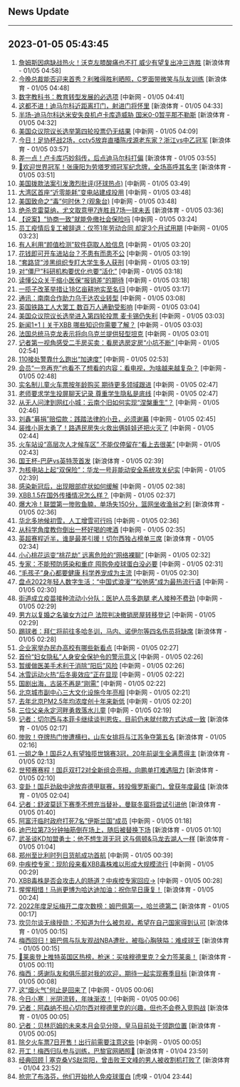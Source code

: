 ## News Update
---
2023-01-05 05:43:45
---
1. <a target="_blank" href="https://k.sina.cn/article_1293768870_4d1d58a6001011n4h.html?from=sports&subch=nba">詹姆斯因病缺战热火！沃克左膝酸痛也不打 威少有望复出冲三连胜</a> [新浪体育 - 01/05 04:58]
2. <a target="_blank" href="https://k.sina.cn/article_2018499075_784fda0302001kshz.html?from=sports&subch=osport">今晚总裁能否迎来首秀？利雅得胜利晒照，C罗面带微笑与队友训练</a> [新浪体育 - 01/05 04:48]
3. <a target="_blank" href="http://www.chinanews.com//gn/2023/01-05/9927860.shtml">数字教科书：教育转型发展的必选项</a> [中新网 - 01/05 04:41]
4. <a target="_blank" href="https://k.sina.cn/article_2018499075_784fda0302001kshx.html?from=sports&subch=osport">这都不进！迪马尔科近距离打门，射进门将怀里</a> [新浪体育 - 01/05 04:33]
5. <a target="_blank" href="https://k.sina.cn/article_2018499075_784fda0302001kshy.html?from=sports&subch=osport">半场-迪马尔科达米安失良机卢卡库造威胁 国米0-0暂平那不勒斯</a> [新浪体育 - 01/05 04:32]
6. <a target="_blank" href="http://www.chinanews.com//gj/2023/01-05/9927861.shtml">美国众议院议长选举第四轮投票仍无结果</a> [中新网 - 01/05 04:09]
7. <a target="_blank" href="https://k.sina.cn/article_1685707867_6479dc5b001019rwn.html?from=sports&subch=cnfootball">今日！足协杯战2场，cctv5放弃直播陈戌源老东家？浙江vs中乙冠军</a> [新浪体育 - 01/05 03:57]
8. <a target="_blank" href="https://k.sina.cn/article_2018499075_784fda0302001kshs.html?from=sports&subch=osport">差一点！卢卡库巧妙斜传，后点迪马尔科打偏</a> [新浪体育 - 01/05 03:55]
9. <a target="_blank" href="https://k.sina.cn/article_2018499075_v784fda0302001ksht.html?from=sports&subch=osport">🥇欢迎世界冠军！张康阳为劳塔罗颁冠军纪念牌，全场高呼其名字</a> [新浪体育 - 01/05 03:51]
10. <a target="_blank" href="http://www.chinanews.com//gn/2023/01-05/9927859.shtml">美国拨款法案引发激烈批评(环球热点)</a> [中新网 - 01/05 03:49]
11. <a target="_blank" href="http://www.chinanews.com//dwq/2023/01-05/9927857.shtml">大湾区首座“近零能耗”变电站建成投用</a> [中新网 - 01/05 03:48]
12. <a target="_blank" href="http://www.chinanews.com//gj/2023/01-05/9927858.shtml">美国致命之“毒”何时休？(观象台)</a> [中新网 - 01/05 03:48]
13. <a target="_blank" href="https://k.sina.cn/article_2018499075_784fda0302001kshq.html?from=sports&subch=osport">绝杀克雷莫纳，尤文取意甲7连胜且7场一球未丢</a> [新浪体育 - 01/05 03:36]
14. <a target="_blank" href="http://www.chinanews.com//sh/2023/01-05/9927856.shtml">【说案】“协商一致”就能免缴社会保险吗</a> [中新网 - 01/05 03:24]
15. <a target="_blank" href="http://www.chinanews.com//sh/2023/01-05/9927855.shtml">员工疫情后复工被辞退：仅签1年劳动合同 却定3个月试用期</a> [中新网 - 01/05 03:23]
16. <a target="_blank" href="http://www.chinanews.com//sh/2023/01-05/9927854.shtml">有人利用“颜值检测”软件窃取人脸信息</a> [中新网 - 01/05 03:20]
17. <a target="_blank" href="http://www.chinanews.com//sh/2023/01-05/9927853.shtml">花钱即可开车进站台？不患有而患不公</a> [中新网 - 01/05 03:19]
18. <a target="_blank" href="http://www.chinanews.com//sh/2023/01-05/9927852.shtml">“套路贷”涉黑组织专盯大学生多人获刑</a> [中新网 - 01/05 03:19]
19. <a target="_blank" href="http://www.chinanews.com//gn/2023/01-05/9927850.shtml">对“僵尸”科研机构要优化也要“活化”</a> [中新网 - 01/05 03:18]
20. <a target="_blank" href="http://www.chinanews.com//gn/2023/01-05/9927851.shtml">读懂公众关于缩小医保“报销差”的期待</a> [中新网 - 01/05 03:18]
21. <a target="_blank" href="http://www.chinanews.com//gn/2023/01-05/9927849.shtml">一揽子改革举措让18亿亩耕地实至名归</a> [中新网 - 01/05 03:17]
22. <a target="_blank" href="http://www.chinanews.com//gn/2023/01-05/9927816.shtml">通讯：南南合作助力乌干达农业转型</a> [中新网 - 01/05 03:08]
23. <a target="_blank" href="http://www.chinanews.com//gj/2023/01-05/9927848.shtml">英国铁路工人大罢工 数百万人通勤受影响</a> [中新网 - 01/05 03:04]
24. <a target="_blank" href="http://www.chinanews.com//gj/2023/01-05/9927847.shtml">美国众议院议长选举进入第四轮投票 麦卡锡仍失利</a> [中新网 - 01/05 03:03]
25. <a target="_blank" href="http://www.chinanews.com//gn/2023/01-05/9927846.shtml">新闻1+1丨关于XBB 哪些知识你需要了解？</a> [中新网 - 01/05 03:03]
26. <a target="_blank" href="http://www.chinanews.com//gj/2023/01-05/9927845.shtml">法国总统马克龙表示将向乌克兰提供轻型坦克</a> [中新网 - 01/05 03:01]
27. <a target="_blank" href="http://www.chinanews.com//sh/2023/01-05/9927844.shtml">记者第一视角感受二手房买卖：看房选房定房“小坑不断” </a> [中新网 - 01/05 02:54]
28. <a target="_blank" href="http://www.chinanews.com//gn/2023/01-05/9927843.shtml">110接处警靠什么跑出“加速度”</a> [中新网 - 01/05 02:53]
29. <a target="_blank" href="http://www.chinanews.com//cj/2023/01-05/9927842.shtml">会员“一充再充”也看不了想看的内容：看电视，为啥越来越复杂？</a> [中新网 - 01/05 02:48]
30. <a target="_blank" href="http://www.chinanews.com//sh/2023/01-05/9927841.shtml">实名制儿童火车票按年龄购买 期待更多领域跟进</a> [中新网 - 01/05 02:47]
31. <a target="_blank" href="http://www.chinanews.com//sh/2023/01-05/9927840.shtml">老师要求学生投屏聊天记录 尊重学生隐私是底线</a> [中新网 - 01/05 02:47]
32. <a target="_blank" href="http://www.chinanews.com//gn/2023/01-05/9927839.shtml">从无人问津到网红小城：云南个旧如何实现“涅槃重生”？</a> [中新网 - 01/05 02:46]
33. <a target="_blank" href="http://www.chinanews.com//sh/2023/01-05/9927838.shtml">刘鑫“募捐”赔偿款：践踏法律的小丑，必须谢幕</a> [中新网 - 01/05 02:45]
34. <a target="_blank" href="http://www.chinanews.com//sh/2023/01-05/9927837.shtml">装维小哥太勇了！路遇民房失火救出俩娃娃还把火灭了</a> [中新网 - 01/05 02:44]
35. <a target="_blank" href="http://www.chinanews.com//sh/2023/01-05/9927836.shtml">火车站设“高层次人才候车区” 不能仅停留在“看上去很美”</a> [中新网 - 01/05 02:43]
36. <a target="_blank" href="https://k.sina.cn/article_2018499075_784fda0302001ksha.html?from=sports&subch=osport">国王杯-巴萨vs英特茨首发</a> [新浪体育 - 01/05 02:39]
37. <a target="_blank" href="http://www.chinanews.com//gn/2023/01-05/9927835.shtml">为核电站上起“双保险”：华龙一号非能动安全系统攻关纪实</a> [中新网 - 01/05 02:39]
38. <a target="_blank" href="http://www.chinanews.com//life/2023/01-05/9927834.shtml">感染新冠后，出现眼部症状如何缓解</a> [中新网 - 01/05 02:38]
39. <a target="_blank" href="http://www.chinanews.com//gj/2023/01-05/9927833.shtml">XBB.1.5在国外传播情况怎么样？</a> [中新网 - 01/05 02:37]
40. <a target="_blank" href="https://k.sina.cn/article_3181157500_bd9c9c7c00101m4ts.html?from=sports&subch=nba">爆大冷！联盟第一惨败鱼腩，单场失150分，篮网坐收渔翁之利</a> [新浪体育 - 01/05 02:36]
41. <a target="_blank" href="http://www.chinanews.com//gn/2023/01-05/9927832.shtml">华北多地候初雪，人工增雪可行吗</a> [中新网 - 01/05 02:36]
42. <a target="_blank" href="http://www.chinanews.com//sh/2023/01-05/9927831.shtml">从科学角度教你倒出一杯好喝的啤酒</a> [中新网 - 01/05 02:35]
43. <a target="_blank" href="https://k.sina.cn/article_3181157500_bd9c9c7c00101m4tr.html?from=sports&subch=global">英超赛程近半，谁是最差引援！切尔西独占榜单三席</a> [新浪体育 - 01/05 02:34]
44. <a target="_blank" href="http://www.chinanews.com//sh/2023/01-05/9927827.shtml">小心桃花运变“桃花劫” 远离危险的“网络裸聊”</a> [中新网 - 01/05 02:32]
45. <a target="_blank" href="http://www.chinanews.com//sh/2023/01-05/9927828.shtml">专家：不能预防感染和重症 囤购免疫球蛋白没必要</a> [中新网 - 01/05 02:31]
46. <a target="_blank" href="http://www.chinanews.com//sh/2023/01-05/9927829.shtml">“毛孩子”身心都要健康 科学养宠成为主流</a> [中新网 - 01/05 02:30]
47. <a target="_blank" href="http://www.chinanews.com//sh/2023/01-05/9927830.shtml">盘点2022年轻人数字生活：“中国式浪漫”“松弛感”成为最热流行语</a> [中新网 - 01/05 02:30]
48. <a target="_blank" href="http://www.chinanews.com//sh/2023/01-05/9927825.shtml">街道成立疫苗接种流动小分队：医护人员多跑腿 老人接种不费劲</a> [中新网 - 01/05 02:29]
49. <a target="_blank" href="http://www.chinanews.com//sh/2023/01-05/9927826.shtml">男方以复婚之名骗女方过户 法院判决撤销房屋转移登记</a> [中新网 - 01/05 02:29]
50. <a target="_blank" href="https://k.sina.cn/article_2018499075_784fda0302001ksh3.html?from=sports&subch=osport">踢球者：拜仁将前往多哈冬训，马内、诺伊尔等四名伤员将缺席</a> [新浪体育 - 01/05 02:28]
51. <a target="_blank" href="http://www.chinanews.com//sh/2023/01-05/9927824.shtml">企业家举办民办高校有哪些新看点</a> [中新网 - 01/05 02:27]
52. <a target="_blank" href="http://www.chinanews.com//sh/2023/01-05/9927822.shtml">首份“妇女隐私”人身安全保护令的警示意义</a> [中新网 - 01/05 02:26]
53. <a target="_blank" href="http://www.chinanews.com//sh/2023/01-05/9927823.shtml">暂缓做医美手术利于消除“阳后”风险</a> [中新网 - 01/05 02:26]
54. <a target="_blank" href="http://www.chinanews.com//sh/2023/01-05/9927817.shtml">冰雪运动火热“后冬奥效应”正在显现</a> [中新网 - 01/05 02:22]
55. <a target="_blank" href="http://www.chinanews.com//cul/2023/01-05/9927821.shtml">国剧出海，古装不再是“刚需”</a> [中新网 - 01/05 02:22]
56. <a target="_blank" href="http://www.chinanews.com//sh/2023/01-05/9927820.shtml">北京城市副中心三大文化设施今年亮相</a> [中新网 - 01/05 02:21]
57. <a target="_blank" href="http://www.chinanews.com//sh/2023/01-05/9927819.shtml">去年北京PM2.5年均浓度创十年来新低</a> [中新网 - 01/05 02:20]
58. <a target="_blank" href="http://www.chinanews.com//sh/2023/01-05/9927818.shtml">三位父亲永定河畔勇救落水儿童</a> [中新网 - 01/05 02:19]
59. <a target="_blank" href="https://k.sina.cn/article_2018499075_784fda0302001ksh0.html?from=sports&subch=osport">记者：切尔西与本菲卡继续谈判恩佐，目前仍未就付款方式达成一致</a> [新浪体育 - 01/05 02:17]
60. <a target="_blank" href="https://k.sina.cn/article_3181157500_bd9c9c7c00101m4tj.html?from=sports&subch=vollyball">惨败！夺牌热门惨遭横扫，山东女排将与江苏争夺第五名</a> [新浪体育 - 01/05 02:16]
61. <a target="_blank" href="https://k.sina.cn/article_3181157500_bd9c9c7c00101m4ti.html?from=sports&subch=pingpang">一姐之争！国乒2人有望独揽世锦赛3冠，20年前诞生全满贯得主</a> [新浪体育 - 01/05 02:13]
62. <a target="_blank" href="https://k.sina.cn/article_3181157500_bd9c9c7c00101m4th.html?from=sports&subch=pingpang">世预赛赛程！国乒双打2对全新组合亮相，向鹏单打难遇阻力</a> [新浪体育 - 01/05 02:10]
63. <a target="_blank" href="https://k.sina.cn/article_3181157500_bd9c9c7c00101m4te.html?from=sports&subch=pingpang">变卦！国乒劲敌中途放弃德甲联赛，转投俄罗斯豪门，曾获年度最佳</a> [新浪体育 - 01/05 02:04]
64. <a target="_blank" href="https://k.sina.cn/article_2018499075_784fda0302001ksgl.html?from=sports&subch=osport">记者：舒波莫廷下赛季不想充当替补，曼联冬窗将尝试引进他</a> [新浪体育 - 01/05 01:40]
65. <a target="_blank" href="http://www.chinanews.com//gj/2023/01-05/9927815.shtml">阿富汗临时政府打死7名“伊斯兰国”成员</a> [中新网 - 01/05 01:18]
66. <a target="_blank" href="https://k.sina.cn/article_2018499075_784fda0302001ksgb.html?from=sports&subch=osport">迪巴拉第73分钟抽筋倒在场上，随后被替换下场</a> [新浪体育 - 01/05 01:10]
67. <a target="_blank" href="https://k.sina.cn/article_2018499075_784fda0302001ksg8.html?from=sports&subch=osport">武圣谈KD加盟勇士：他不想生涯无冠 这与佩顿&马龙去湖人一样</a> [新浪体育 - 01/05 01:04]
68. <a target="_blank" href="http://www.chinanews.com//cj/2023/01-05/9927814.shtml">郑州至比利时列日货航成功首航</a> [中新网 - 01/05 00:39]
69. <a target="_blank" href="http://www.chinanews.com//gn/2023/01-05/9927813.shtml">中疾控专家：现阶段来看XBB毒株难以形成大规模流行</a> [中新网 - 01/05 00:29]
70. <a target="_blank" href="http://www.chinanews.com//gn/2023/01-05/9927812.shtml">XBB毒株是否会攻击人的肠道？中疾控专家回应→</a> [中新网 - 01/05 00:28]
71. <a target="_blank" href="https://k.sina.cn/article_2018499075_784fda0302001ksfz.html?from=sports&subch=osport">惺惺相惜！马尚更博为哈达迪加油：祝你早日康复！</a> [新浪体育 - 01/05 00:24]
72. <a target="_blank" href="https://k.sina.cn/article_2018499075_784fda0302001ksfw.html?from=sports&subch=osport">2022年度足坛梅开二度次数榜：姆巴佩第一，哈兰德第二</a> [新浪体育 - 01/05 00:17]
73. <a target="_blank" href="https://k.sina.cn/article_2018499075_784fda0302001ksfv.html?from=sports&subch=osport">坎贝尔谈无缘授勋：不知道为什么被忽视，希望在自己国家得到认可</a> [新浪体育 - 01/05 00:15]
74. <a target="_blank" href="https://k.sina.cn/article_1356168525_50d57d4d0010174rc.html?from=sports&subch=global">梅西回归！姆巴佩与队友观战NBA遭批，被指心胸狭隘：难成球王</a> [新浪体育 - 01/05 00:15]
75. <a target="_blank" href="https://k.sina.cn/article_2018499075_784fda0302001ksfx.html?from=sports&subch=osport">👀莱奥登上推特英国区热榜，枪迷：买啥穆德里克？全力签莱奥！</a> [新浪体育 - 01/05 00:11]
76. <a target="_blank" href="https://k.sina.cn/article_2018499075_784fda0302001ksfu.html?from=sports&subch=osport">梅西：感谢队友和俱乐部对我的欢迎，期待一起实现赛季目标</a> [新浪体育 - 01/05 00:08]
77. <a target="_blank" href="http://www.chinanews.com//cj/2023/01-05/9927810.shtml">这“烟火气”何止是回来了</a> [中新网 - 01/05 00:06]
78. <a target="_blank" href="http://www.chinanews.com//cul/2023/01-05/9927811.shtml">今日小寒｜光阴流转，年味渐浓！</a> [中新网 - 01/05 00:06]
79. <a target="_blank" href="https://k.sina.cn/article_2018499075_784fda0302001ksfs.html?from=sports&subch=osport">记者：阿森纳不担心切尔西对穆德里克的兴趣，但也不会卷入竞购战</a> [新浪体育 - 01/05 00:05]
80. <a target="_blank" href="https://k.sina.cn/article_2018499075_784fda0302001ksfr.html?from=sports&subch=osport">记者：贝林厄姆的未来本月会见分晓，皇马目前处于领跑位置</a> [新浪体育 - 01/05 00:05]
81. <a target="_blank" href="http://www.chinanews.com//cj/2023/01-05/9927809.shtml">除夕火车票7日开售！出行前需要注意这些</a> [中新网 - 01/05 00:05]
82. <a target="_blank" href="https://k.sina.cn/article_2018499075_784fda0302001ksfp.html?from=sports&subch=osport">开工！梅西归队参与训练，巴黎官网晒照📸</a> [新浪体育 - 01/04 23:59]
83. <a target="_blank" href="https://k.sina.cn/article_3843345910_e514cdf60010119wx.html?from=sports&subch=fight">经典回顾 | 塞克桑VS赵崇阳，曾击败王文峰的男人被收割机打败了</a> [新浪体育 - 01/04 23:52]
84. <a target="_blank" href="https://www.huxiu.com/article/761232.html">抢完了布洛芬，他们开始抢人免疫球蛋白</a> [虎嗅 - 01/04 23:44]
